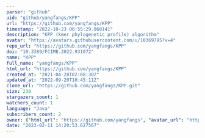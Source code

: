 ```yaml
---
parser: "github"
uid: "github/yangfangs/KPP"
url: "https://github.com/yangfangs/KPP"
timestamp: "2022-10-23 00:55:29.068141"
description: "KPP (kmer phylogenetic profile) algorithm"
avatar: "https://avatars.githubusercontent.com/u/10369795?v=4"
repo_url: "https://github.com/yangfangs/KPP"
doi: "10.3389/FCIMB.2022.931072"
name: "KPP"
full_name: "yangfangs/KPP"
html_url: "https://github.com/yangfangs/KPP"
created_at: "2021-04-20T02:08:30Z"
updated_at: "2022-09-20T10:45:11Z"
clone_url: "https://github.com/yangfangs/KPP.git"
size: 230
stargazers_count: 1
watchers_count: 1
language: "Java"
subscribers_count: 2
owner: {"html_url": "https://github.com/yangfangs", "avatar_url": "https://avatars.githubusercontent.com/u/10369795?v=4", "login": "yangfangs", "type": "User"}
date: "2023-02-11 14:20:53.627567"
---
```

